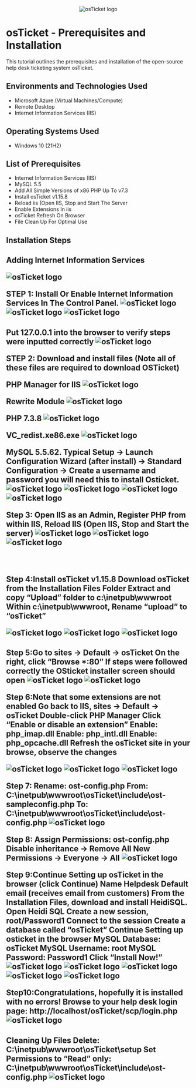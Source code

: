 <p align="center">
<img src="https://i.imgur.com/Clzj7Xs.png" alt="osTicket logo"/>
</p>

<h1>osTicket - Prerequisites and Installation</h1>
This tutorial outlines the prerequisites and installation of the open-source help desk ticketing system osTicket.<br />


<h2>Environments and Technologies Used</h2>

- Microsoft Azure (Virtual Machines/Compute)
- Remote Desktop
- Internet Information Services (IIS)

<h2>Operating Systems Used </h2>

- Windows 10</b> (21H2)

<h2>List of Prerequisites</h2>

- Internet Information Services (IIS)
- MySQL 5.5
- Add All Simple Versions of x86 PHP Up To v7.3
- Install osTicket v1.15.8
- Reload iis (Open IIS, Stop and Start The Server
- Enable Extensions In iis
- osTicket Refresh On Browser
- File Clean Up For Optimal Use

<h2>Installation Steps</h2>

<h2> Adding Internet Information Services

<p>

<img src="https://i.imgur.com/C4u4X0U.png" alt="osTicket logo"/>


>
</p>
<p>
STEP 1: Install Or Enable Internet Information Services In The Control Panel.
<img src="https://i.imgur.com/cpltf0k.png" alt="osTicket logo"/>
<img src="https://i.imgur.com/6JYTGl6.png" alt="osTicket logo"/>
<img src="https://i.imgur.com/AIj4xty.png" alt="osTicket logo"/>

  <h2> Put 127.0.0.1 into the browser to verify steps were inputted correctly 
<img src="https://i.imgur.com/aMVPvn9.png" alt="osTicket logo"/>

STEP 2: Download and install files 
(Note all of these files are required to download OSTicket)


PHP Manager for IIS
<img src="https://i.imgur.com/nHP8nK7.png" alt="osTicket logo"/>

Rewrite Module 
<img src="https://i.imgur.com/PpZ5gxK.png" alt="osTicket logo"/>

PHP 7.3.8
<img src="https://i.imgur.com/7M3A5lQ.png" alt="osTicket logo"/>

VC_redist.xe86.exe
<img src="https://i.imgur.com/iBqE8hH.png" alt="osTicket logo"/>

MySQL 5.5.62.
Typical Setup ->
Launch Configuration Wizard (after install) ->
Standard Configuration -> Create a username and password you will need this to install Osticket.
<img src="https://i.imgur.com/PKBaRFr.png" alt="osTicket logo"/>
<img src="https://i.imgur.com/ZJHuuGe.png" alt="osTicket logo"/>
<img src="https://i.imgur.com/lLWuL1V.png" alt="osTicket logo"/>
<img src="https://i.imgur.com/D88RE1p.png" alt="osTicket logo"/>

Step 3: Open IIS as an Admin, Register PHP from within IIS,
Reload IIS (Open IIS, Stop and Start the server)
<img src="https://i.imgur.com/P7DwYWt.png" alt="osTicket logo"/>
<img src="https://i.imgur.com/zJGN1HI.png" alt="osTicket logo"/>
<img src="https://i.imgur.com/gA0rqo0.png" alt="osTicket logo"/>
>
</p>
<p>

</p>
<br />


<h2> Step 4:Install osTicket v1.15.8
Download osTicket from the Installation Files Folder
Extract and copy “Upload” folder to c:\inetpub\wwwroot
Within c:\inetpub\wwwroot, Rename “upload” to “osTicket”
</p>
<img src="https://i.imgur.com/kXUj3qp.png" alt="osTicket logo"/>
<img src="https://i.imgur.com/6KCXTw7.png" alt="osTicket logo"/>
<img src="https://i.imgur.com/YR9VRQX.png" alt="osTicket logo"/>
</p>

<h2>Step 5:Go to sites -> Default -> osTicket
On the right, click “Browse *:80” If steps were followed correctly the OSticket installer screen should open
<img src="https://i.imgur.com/x8Eh4Ew.png" alt="osTicket logo"/>
<img src="https://i.imgur.com/qd9DKfT.png" alt="osTicket logo"/>


>
</p>
<p>
Step 6:Note that some extensions are not enabled
Go back to IIS, sites -> Default -> osTicket
Double-click PHP Manager
Click “Enable or disable an extension”
Enable: php_imap.dll
Enable: php_intl.dll
Enable: php_opcache.dll
Refresh the osTicket site in your browse, observe the changes
</p>
<img src="https://i.imgur.com/FqeoKkf.png" alt="osTicket logo"/>
<img src="https://i.imgur.com/iwC3lr0.png" alt="osTicket logo"/>
<img src="https://i.imgur.com/wxAr9YI.png" alt="osTicket logo"/>
</p>
Step 7: Rename: ost-config.php
From: C:\inetpub\wwwroot\osTicket\include\ost-sampleconfig.php
To: C:\inetpub\wwwroot\osTicket\include\ost-config.php
<img src="https://i.imgur.com/aQQJnc4.png" alt="osTicket logo"/>


Step 8: Assign Permissions: ost-config.php
Disable inheritance -> Remove All
New Permissions -> Everyone -> All
<img src="https://i.imgur.com/WIDPueB.png" alt="osTicket logo"/>
>
</p>
<p>
Step 9:Continue Setting up osTicket in the browser (click Continue)
Name Helpdesk
Default email (receives email from customers)
From the Installation Files, download and install HeidiSQL.
Open Heidi SQL
Create a new session, root/Password1
Connect to the session
Create a database called “osTicket”
Continue Setting up osticket in the browser
MySQL Database: osTicket
MySQL Username: root
MySQL Password: Password1
Click “Install Now!”
<img src="https://i.imgur.com/5ZksyTn.png" alt="osTicket logo"/>
<img src="https://i.imgur.com/b25YDie.png" alt="osTicket logo"/>
<img src="https://i.imgur.com/KjwNt4n.png" alt="osTicket logo"/>
<img src="https://i.imgur.com/dxaZUfh.png" alt="osTicket logo"/>
<img src="https://i.imgur.com/DPRPIyB.png" alt="osTicket logo"/>
</p>

  Step10:Congratulations, hopefully it is installed with no errors!
Browse to your help desk login page: http://localhost/osTicket/scp/login.php
<img src="https://i.imgur.com/fDxNQDr.png" alt="osTicket logo"/>

<h2> Cleaning Up Files
Delete: C:\inetpub\wwwroot\osTicket\setup
Set Permissions to “Read” only: C:\inetpub\wwwroot\osTicket\include\ost-config.php
<img src="https://i.imgur.com/25lIoCR.png" alt="osTicket logo"/>
